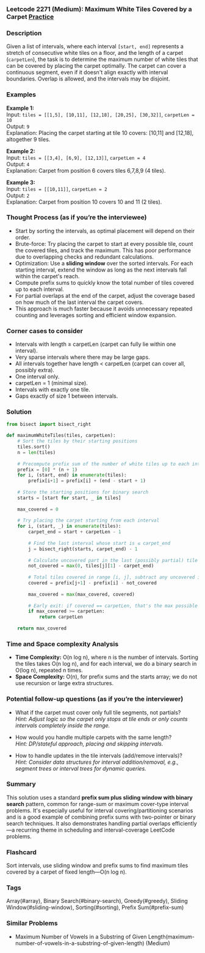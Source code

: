 ### Leetcode 2271 (Medium): Maximum White Tiles Covered by a Carpet [Practice](https://leetcode.com/problems/maximum-white-tiles-covered-by-a-carpet)

### Description  
Given a list of intervals, where each interval `[start, end]` represents a stretch of consecutive white tiles on a floor, and the length of a carpet (`carpetLen`), the task is to determine the maximum number of white tiles that can be covered by placing the carpet optimally. The carpet can cover a continuous segment, even if it doesn't align exactly with interval boundaries. Overlap is allowed, and the intervals may be disjoint.

### Examples  

**Example 1:**  
Input: `tiles = [[1,5], [10,11], [12,18], [20,25], [30,32]]`, `carpetLen = 10`  
Output: `9`  
Explanation: Placing the carpet starting at tile 10 covers: [10,11] and [12,18], altogether 9 tiles.

**Example 2:**  
Input: `tiles = [[3,4], [6,9], [12,13]]`, `carpetLen = 4`  
Output: `4`  
Explanation: Carpet from position 6 covers tiles 6,7,8,9 (4 tiles).

**Example 3:**  
Input: `tiles = [[10,11]]`, `carpetLen = 2`  
Output: `2`  
Explanation: Carpet from position 10 covers 10 and 11 (2 tiles).

### Thought Process (as if you’re the interviewee)  
- Start by sorting the intervals, as optimal placement will depend on their order.
- Brute-force: Try placing the carpet to start at every possible tile, count the covered tiles, and track the maximum. This has poor performance due to overlapping checks and redundant calculations.
- Optimization: Use a **sliding window** over the sorted intervals. For each starting interval, extend the window as long as the next intervals fall within the carpet's reach.
- Compute prefix sums to quickly know the total number of tiles covered up to each interval.
- For partial overlaps at the end of the carpet, adjust the coverage based on how much of the last interval the carpet covers.
- This approach is much faster because it avoids unnecessary repeated counting and leverages sorting and efficient window expansion.

### Corner cases to consider  
- Intervals with length ≥ carpetLen (carpet can fully lie within one interval).
- Very sparse intervals where there may be large gaps.
- All intervals together have length < carpetLen (carpet can cover all, possibly extra).
- One interval only.
- carpetLen = 1 (minimal size).
- Intervals with exactly one tile.
- Gaps exactly of size 1 between intervals.

### Solution

```python
from bisect import bisect_right

def maximumWhiteTiles(tiles, carpetLen):
    # Sort the tiles by their starting positions
    tiles.sort()
    n = len(tiles)
    
    # Precompute prefix sum of the number of white tiles up to each interval
    prefix = [0] * (n + 1)
    for i, (start, end) in enumerate(tiles):
        prefix[i+1] = prefix[i] + (end - start + 1)
    
    # Store the starting positions for binary search
    starts = [start for start, _ in tiles]
    
    max_covered = 0
    
    # Try placing the carpet starting from each interval
    for i, (start, _) in enumerate(tiles):
        carpet_end = start + carpetLen - 1
        
        # Find the last interval whose start is ≤ carpet_end
        j = bisect_right(starts, carpet_end) - 1
        
        # Calculate uncovered part in the last (possibly partial) tile segment
        not_covered = max(0, tiles[j][1] - carpet_end)
        
        # Total tiles covered in range [i, j], subtract any uncovered in the last interval
        covered = prefix[j+1] - prefix[i] - not_covered
        
        max_covered = max(max_covered, covered)
        
        # Early exit: if covered == carpetLen, that's the max possible
        if max_covered >= carpetLen:
            return carpetLen
    
    return max_covered
```

### Time and Space complexity Analysis  

- **Time Complexity:** O(n log n), where n is the number of intervals. Sorting the tiles takes O(n log n), and for each interval, we do a binary search in O(log n), repeated n times.
- **Space Complexity:** O(n), for prefix sums and the starts array; we do not use recursion or large extra structures.

### Potential follow-up questions (as if you’re the interviewer)  

- What if the carpet must cover only full tile segments, not partials?  
  *Hint: Adjust logic so the carpet only stops at tile ends or only counts intervals completely inside the range.*

- How would you handle multiple carpets with the same length?  
  *Hint: DP/stateful approach, placing and skipping intervals.*

- How to handle updates in the tile intervals (add/remove intervals)?  
  *Hint: Consider data structures for interval addition/removal, e.g., segment trees or interval trees for dynamic queries.*

### Summary
This solution uses a standard **prefix sum plus sliding window with binary search** pattern, common for range-sum or maximum cover-type interval problems. It's especially useful for interval covering/partitioning scenarios and is a good example of combining prefix sums with two-pointer or binary search techniques. It also demonstrates handling partial overlaps efficiently—a recurring theme in scheduling and interval-coverage LeetCode problems.


### Flashcard
Sort intervals, use sliding window and prefix sums to find maximum tiles covered by a carpet of fixed length—O(n log n).

### Tags
Array(#array), Binary Search(#binary-search), Greedy(#greedy), Sliding Window(#sliding-window), Sorting(#sorting), Prefix Sum(#prefix-sum)

### Similar Problems
- Maximum Number of Vowels in a Substring of Given Length(maximum-number-of-vowels-in-a-substring-of-given-length) (Medium)